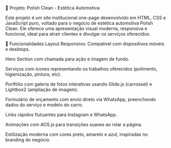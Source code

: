 💼 Projeto: Polish Clean - Estética Automotiva

Este projeto é um site institucional one-page desenvolvido em HTML, CSS e JavaScript puro, voltado para o negócio de estética automotiva Polish Clean. Ele oferece uma apresentação visual moderna, responsiva e funcional, ideal para atrair clientes e divulgar os serviços oferecidos.

🎯 Funcionalidades
Layout Responsivo: Compatível com dispositivos móveis e desktops.

Hero Section com chamada para ação e imagem de fundo.

Serviços com ícones representando os trabalhos oferecidos (polimento, higienização, pintura, etc).

Portfólio com galeria de fotos interativas usando Glide.js (carrossel) e Lightbox2 (ampliação de imagem).

Formulário de orçamento com envio direto via WhatsApp, preenchendo dados do serviço e modelo do carro.

Links rápidos flutuantes para Instagram e WhatsApp.

Animações com AOS.js para transições suaves ao rolar a página.

Estilização moderna com cores preto, amarelo e azul, inspiradas no branding do negócio.
